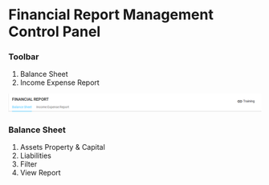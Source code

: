 # Financial Report Management Control Panel

### Toolbar

1. Balance Sheet 
2. Income Expense Report

![](../../../.gitbook/assets/image%20%2852%29.png)

### Balance Sheet

1. Assets Property & Capital
2. Liabilities
3. Filter
4. View Report

### 

